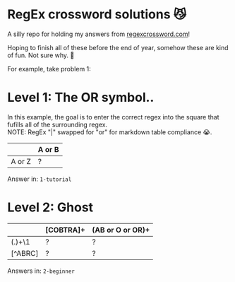 # RegEx crossword solutions 😼
A silly repo for holding my answers from [regexcrossword.com](https://regexcrossword.com)!

Hoping to finish all of these before the end of year, somehow these are kind of fun. Not sure why. 🐥

For example, take problem 1:

#  Level 1: The OR symbol..
In this example, the goal is to enter the correct regex into the square that fufills all of the surrounding regex.
<br> NOTE:   RegEx "|" swapped for "or" for markdown table compliance 😭.

|  | A or B |
| ------ | ------ |
| A or Z | ? |

Answer in: `1-tutorial`

# Level 2: Ghost
|  | [COBTRA]+ | (AB or O or OR)+ |
| ------ | ------ | ------ |
| (.)+\1 |  ?  | ? |
| [^ABRC] | ? | ?|

Answers in: `2-beginner`

